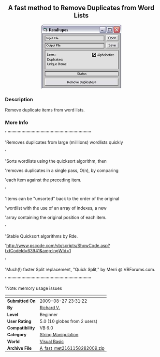 ﻿<div align="center">

## A fast method to Remove Duplicates from Word Lists

<img src="PIC2009828232592736.JPG">
</div>

### Description

Remove duplicate items from word lists.
 
### More Info
 
''''''''''''''''''''''''''''''''''''''''''''''''''''''''''''''''''''

'Removes duplicates from large (milllions) wordlists quickly

'

'Sorts wordlists using the quicksort algorithm, then

'removes duplicates in a single pass, O(n), by comparing

'each item against the preceding item.

'

'Items can be "unsorted" back to the order of the original

'wordlist with the use of an array of indexes, a new

'array containing the original position of each item.

'

'Stable Quicksort algorithms by Rde.

'http://www.pscode.com/vb/scripts/ShowCode.asp?txtCodeId=63941&amp;lngWId=1

'

'Much(!) faster Split replacement, "Quick Split," by Merri @ VBForums.com.

''''''''''''''''''''''''''''''''''''''''''''''''''''''''''''''''''''

'Note: memory usage issues


<span>             |<span>
---                |---
**Submitted On**   |2009-08-27 23:31:22
**By**             |[Richard V\.](https://github.com/Planet-Source-Code/PSCIndex/blob/master/ByAuthor/richard-v.md)
**Level**          |Beginner
**User Rating**    |5.0 (10 globes from 2 users)
**Compatibility**  |VB 6\.0
**Category**       |[String Manipulation](https://github.com/Planet-Source-Code/PSCIndex/blob/master/ByCategory/string-manipulation__1-5.md)
**World**          |[Visual Basic](https://github.com/Planet-Source-Code/PSCIndex/blob/master/ByWorld/visual-basic.md)
**Archive File**   |[A\_fast\_met2161158282009\.zip](https://github.com/Planet-Source-Code/richard-v-a-fast-method-to-remove-duplicates-from-word-lists__1-72408/archive/master.zip)








